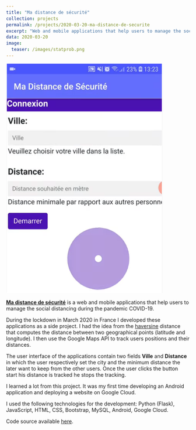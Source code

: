 ```yaml
---
title: "Ma distance de sécurité"
collection: projects
permalink: /projects/2020-03-20-ma-distance-de-securite
excerpt: "Web and mobile applications that help users to manage the social distancing during the pandemic COVID-19."
data: 2020-03-20
image:
  teaser: /images/statprob.png
---
```


![dist-secu](/images/dist-secu.png)

[**Ma distance de sécurité**](https://www.youtube.com/watch?v=uSn7Oznno-E) is a web and mobile applications that help users to manage the social distancing during the pandemic COVID-19.

During the lockdown in March 2020 in France I developed these applications as a side project. I had the idea from the [haversine](https://en.wikipedia.org/wiki/Haversine_formula) distance that computes the distance between two geographical points (latitude and longitude). I then use the Google Maps API to track users positions and their distances.

The user interface of the applications contain two fields **Ville** and **Distance** in which the user respectively set the city and the minimum distance the later want to keep from the other users. Once the user clicks the button start his distance is tracked he stops the tracking.

I learned a lot from this project. It was my first time developing an Android application and deploying a website on Google Cloud.

I used the following technologies for the development: Python (Flask), JavaScript, HTML, CSS, Bootstrap, MySQL, Android, Google Cloud.

Code source available [here](https://github.com/abdjiber/prototype-distance-securitaire).

